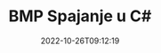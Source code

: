 ---
############################# Static ############################
layout: "auto-gen-merge"
date: 2022-10-26T09:12:19
draft: false
otherformats: vssx vstm vstx vsx vtx xlam xls xlsb xlsm xlsx xlt xltm xltx xps jpg jpeg

############################# Head ############################
head_title: "Spoji BMP datoteke u C# | BMP Spajanje"
head_description: "Spojite više BMP datoteka u jednu pomoću API-ja za spajanje dokumenata C# .NET. Spojite određene stranice ili raspone stranica iz različitih dokumenata u jedan dokument."

############################# Header ############################
title: "BMP Spajanje u C#"
description: "Spoji BMP s nekoliko redaka .NET koda."
bg_image: "https://cms.admin.containerize.com/templates/aspose/App_Themes/V3/images/bg/header1.png"
bg_overlay: false
button:
    enable: true
    icon: "fas fa-arrow-down"
    label: "Preuzmite besplatnu probnu verziju"
    link: "https://downloads.groupdocs.com/merger/net"

############################# SubMenu ############################
submenu:
    enable: true

    left:
        img_alt: "GroupDocs.Merger for .NET"
        image: "https://cms.admin.containerize.com/templates/groupdocs/images/product-logos/90x90-noborder/groupdocs-merger-net.png"
        product: "GroupDocs.Merger"
        platform: ".NET"

    middle:
        button:

            # button loop
            - link: "https://apireference.groupdocs.com/merger/net"
              text: "API Referenca"

            # button loop
            - link: "https://github.com/groupdocs-merger"
              text: "Primjeri koda"

            # button loop
            - link: "https://products.groupdocs.app/merger/family"
              text: "Demo snimke uživo"

            # button loop
            - link: "https://purchase.groupdocs.com/pricing/merger/net"
              text: "Cijene"

    right:
        link_download: "https://downloads.groupdocs.com/merger"
        link_learn: "https://docs.groupdocs.com/merger/net"
        link_buy: "https://purchase.groupdocs.com"

############################# About ############################
about:
    enable: true
    title: "O GroupDocs.Merger for .NET API-ju"
    content: |
        [GroupDocs.Merger for .NET](/hr/merger/net/) pruža praktično rješenje za spajanje više PDF-ova, Microsoft Office (Word, Excel, PowerPoint, OneNote), OpenDocument, HTML, slika i mnogo drugih dokumenata u jednu datoteku unutar .NET aplikacija. GroupDocs.Merger će vam uštedjeti mnogo truda, jer vam je dopušteno spojiti BMP dokumenata - nema potrebe za instaliranjem bilo kakvog softvera treće strane, desktop aplikacija ili dodataka. Sada je nepotrebno gubiti vrijeme i spajati datoteke ručno! Misija GroupDocs je pružiti najbolju kvalitetu i pojednostaviti tijek rada za obradu dokumenata.
        
        GroupDocs.Merger API pravi je izbor za korporativna rješenja koja trebaju značajke spajanja datoteka. Ovi API-ji dobro su podržani na svim glavnim operativnim sustavima i platformama uključujući .NET Framework, .NET Standard, .NET Core, Mono.

############################# Steps ############################
steps:
    enable: true
    title_left: "Kako spojiti više BMP datoteka"
    content_left: |
        [GroupDocs.Merger for .NET](/hr/merger/net/) programerima za .NET olakšava spajanje dvije ili više BMP datoteka unutar njihovih aplikacija implementacijom nekoliko lakih koraka.
        
        * Stvorite novu instancu **Merger** i proslijedite putanju izvornog dokumenta kao parametar konstruktora.
        * Pozovite **Join** klase **Merger** i proslijedite drugu putanju izvornog dokumenta.
        * Pozovite **Save** klase **Merger** da biste spremili spojeni dokument.

    title_right: "Zahtjevi sustava"
    content_right: |
        GroupDocs.Merger for .NET API-ji podržani su na svim glavnim platformama i operativnim sustavima. Prije izvršavanja koda u nastavku, provjerite imate li sljedeće preduvjete instalirane na vašem sustavu.

        * Operativni sustavi: Microsoft Windows, Linux, MacOS
        * Razvojna okruženja: Visual Studio, Xamarin, MonoDevelop
        * Okviri: .NET Framework, .NET Standard, .NET Core, Mono
        * Preuzmite najnoviju verziju GroupDocs.Merger for .NET s [NuGet](https://www.nuget.org/packages/groupdocs.merger)
         
    code: |
     {{% merger/additional-styles %}}
     {{< merger/code-merger title="Kako spojiti BMP datoteke koristeći C# primjer koda">}}

        ```csharp    
        // Spoji BMP datoteke pomoću API-ja GroupDocs.Merger
        // Instancirajte spajanje s ulaznim BMP dokumentom
        using (Merger merger = new Merger("input1.bmp"))
          {
            // Pozovite Join metodu instance klase spajanja i proslijedite drugu putanju izvornog dokumenta
            merger.Join("input2.bmp");
    
            // Pozovite metodu Spremi instance klase spajanja da biste spremili spojeni dokument
            merger.Save("merged-file.bmp");
          }
        ```
     {{< /merger/code-merger >}}

############################# Demos ############################
demos:
    enable: true
    title: "Demonstracije uživo - mrežna aplikacija za spajanje dokumenata"
    content: |
       Spojite više od jedne BMP datoteke upravo sada tako da posjetite [GroupDocs.Merger Live Demos](https://products.groupdocs.app/merger/bmp) web mjesto.
       Demo uživo ima sljedeće prednosti.
        
############################# About Formats ############################
about_formats:
    enable: true

############################# More Formats ############################
more_formats:
    enable: true
    title: "Spajanje drugih formata dokumenata"
    content: |
        .NET API za spajanje dokumenata za formate datoteka i slike. Spojite zajedno neke od popularnih formata dokumenata kao što je navedeno u nastavku.

############################# Back to top ###############################
back_to_top:
    enable: true
---